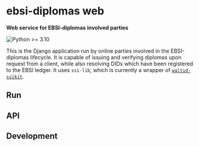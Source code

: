 # ebsi-diplomas web

**Web service for EBSI-diplomas involved parties**

![Python >= 3.10](https://img.shields.io/badge/python-%3E%3D%203.10-blue.svg)

This is the Django application run by online parties involved in the EBSI-diplomas 
lifecycle. It is capable of issuing and verifying diplomas upon request from
a client, while also resolving DIDs which have been registered to the EBSI
ledger. It uses `ssi-lib`, which is currently a wrapper of
[`waltid-ssikit`](https://github.com/walt-id/waltid-ssikit).

## Run

## API

## Development

